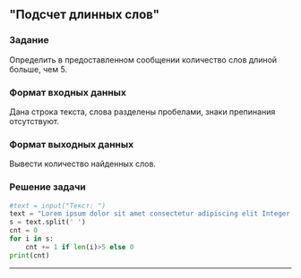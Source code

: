 ## "Подсчет длинных слов"

### Задание

Определить в предоставленном сообщении количество слов длиной больше, чем 5.

### Формат входных данных

Дана строка текста, слова разделены пробелами, знаки препинания отсутствуют.

### Формат выходных данных

Вывести количество найденных слов.

### Решение задачи

```python
#text = input("Текст: ")
text = "Lorem ipsum dolor sit amet consectetur adipiscing elit Integer porttitor bibendum nisi ut convallis ante"
s = text.split(' ')
cnt = 0
for i in s:
    cnt += 1 if len(i)>5 else 0
print(cnt)
```

---

